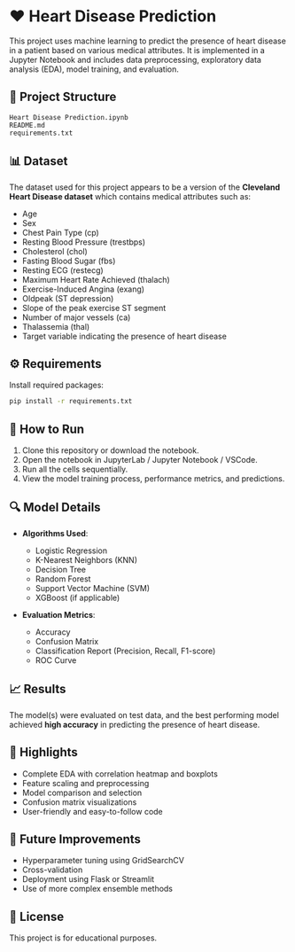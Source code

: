 # ❤️ Heart Disease Prediction

This project uses machine learning to predict the presence of heart disease in a patient based on various medical attributes. It is implemented in a Jupyter Notebook and includes data preprocessing, exploratory data analysis (EDA), model training, and evaluation.

## 📁 Project Structure

```
Heart Disease Prediction.ipynb
README.md
requirements.txt
```

## 📊 Dataset

The dataset used for this project appears to be a version of the **Cleveland Heart Disease dataset** which contains medical attributes such as:

- Age
- Sex
- Chest Pain Type (cp)
- Resting Blood Pressure (trestbps)
- Cholesterol (chol)
- Fasting Blood Sugar (fbs)
- Resting ECG (restecg)
- Maximum Heart Rate Achieved (thalach)
- Exercise-Induced Angina (exang)
- Oldpeak (ST depression)
- Slope of the peak exercise ST segment
- Number of major vessels (ca)
- Thalassemia (thal)
- Target variable indicating the presence of heart disease

## ⚙️ Requirements

Install required packages:

```bash
pip install -r requirements.txt
```

## 🚀 How to Run

1. Clone this repository or download the notebook.
2. Open the notebook in JupyterLab / Jupyter Notebook / VSCode.
3. Run all the cells sequentially.
4. View the model training process, performance metrics, and predictions.

## 🔍 Model Details

- **Algorithms Used**: 
  - Logistic Regression
  - K-Nearest Neighbors (KNN)
  - Decision Tree
  - Random Forest
  - Support Vector Machine (SVM)
  - XGBoost (if applicable)

- **Evaluation Metrics**:
  - Accuracy
  - Confusion Matrix
  - Classification Report (Precision, Recall, F1-score)
  - ROC Curve

## 📈 Results

The model(s) were evaluated on test data, and the best performing model achieved **high accuracy** in predicting the presence of heart disease.

## 📌 Highlights

- Complete EDA with correlation heatmap and boxplots
- Feature scaling and preprocessing
- Model comparison and selection
- Confusion matrix visualizations
- User-friendly and easy-to-follow code

## 🧠 Future Improvements

- Hyperparameter tuning using GridSearchCV
- Cross-validation
- Deployment using Flask or Streamlit
- Use of more complex ensemble methods

## 📄 License

This project is for educational purposes.
